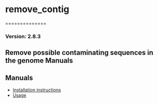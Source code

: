 # remove_contig
==============
### Version: 2.8.3
Remove possible contaminating sequences in the genome
Manuals
-------
Manuals
-------

- [Installation instructions](docs/INSTALL.md)
- [Usage](docs/USAGE.md)


